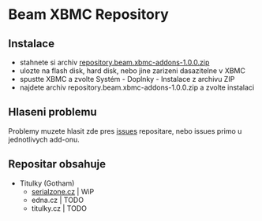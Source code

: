 Beam XBMC Repository
===========================

Instalace
---------

- stahnete si archiv [repository.beam.xbmc-addons-1.0.0.zip](http://beam.github.io/repository.beam.xbmc-addons/packages/repository.beam.xbmc-addons/repository.beam.xbmc-addons-1.0.0.zip)
- ulozte na flash disk, hard disk, nebo jine zarizeni dasazitelne v XBMC
- spustte XBMC a zvolte Systém - Doplnky - Instalace z archivu ZIP
- najdete archiv repository.beam.xbmc-addons-1.0.0.zip a zvolte instalaci

Hlaseni problemu
----------------
Problemy muzete hlasit zde pres [issues](https://github.com/beam/repository.beam.xbmc-addons/issues) repositare, nebo issues primo u jednotlivych add-onu.

Repositar obsahuje
------------------

* Titulky (Gotham)
  * [serialzone.cz](https://github.com/beam/service.subtitles.serialzone.cz) | WiP
  * edna.cz | TODO
  * titulky.cz | TODO
